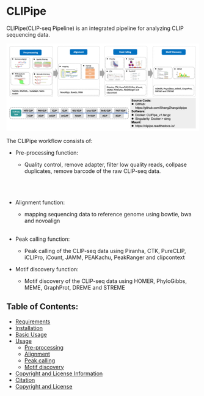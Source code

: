 
# CLIPipe

CLIPipe(CLIP-seq Pipeline) is an integrated pipeline for analyzing CLIP sequencing data.

![Pipeline of Tutorial](img/CLIPipe_pipeline.png)

The CLIPipe workflow consists of:

- Pre-processing function:
    - Quality control, remove adapter, filter low quality reads, collpase duplicates, remove barcode of the raw CLIP-seq data.
    <br />
    <br />
    <br />

    
- Alignment function:
    - mapping sequencing data to reference genome using bowtie, bwa and novoalign
    <br />
- Peak calling function:
    - Peak calling of the CLIP-seq data using Piranha, CTK, PureCLIP, iCLIPro, iCount, JAMM, PEAKachu, PeakRanger and clipcontext
    
- Motif discovery function:
    - Motif discovery of the CLIP-seq data using HOMER, PhyloGibbs, MEME, GraphProt, DREME and STREME
    
## Table of Contents:

- [Requirements](1_requirement.md)
- [Installation](2_installation.md)
- [Basic Usage](3_basic_usage.md)
- [Usage](4_usage.md)
    - [Pre-processing](4_usage.md#rre-processing)
    - [Alignment](4_usage.md#alignment)
    - [Peak calling](4_usage.md#peak-calling)
    - [Motif discovery](4_usage.md#motif-discovery)
- [Copyright and License Information](4_usage.md#copyright-and-license-information)
- [Citation](#citation)
- [Copyright and License](5_copyright_and_license)

